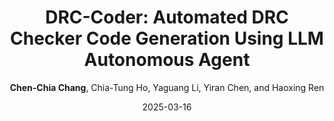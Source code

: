 ---
title: "DRC-Coder: Automated DRC Checker Code Generation Using LLM Autonomous Agent"
collection: publications
permalink: /publication/2024-lamagic
author: '<b>Chen-Chia Chang</b>, Chia-Tung Ho, Yaguang Li, Yiran Chen, and Haoxing Ren'
date: 2025-03-16
venue: 'Proceedings of the 2025 International Symposium on Physical Design
(ISPD ’25), March 16–19, 2025, Austin, TX, USA.'
link: 'https://arxiv.org/pdf/2412.05311'
paperurl: 'http://turtleben.github.io/files/ISPD25_Large_Language_Model_based_Automated_DRC_Checker_Generation-2.pdf'
---